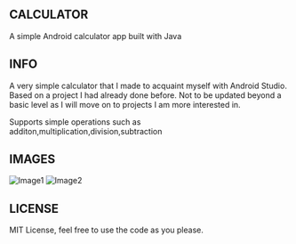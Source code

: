 ## CALCULATOR 

A simple Android calculator app built with Java

## INFO

A very simple calculator that I made to acquaint myself with Android Studio. Based on a project I had already done before. Not to be updated beyond a basic level as I will move on to projects I am more interested in.

Supports simple operations such as additon,multiplication,division,subtraction

## IMAGES 

![Image1](screenshots/Screenshot_1.png)
![Image2](screenshots/Screenshot_2.png)

## LICENSE

MIT License, feel free to use the code as you please.

